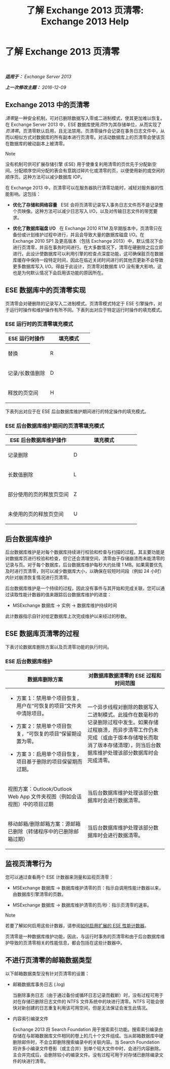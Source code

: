 ﻿---
title: '了解 Exchange 2013 页清零: Exchange 2013 Help'
TOCTitle: 了解 Exchange 2013 页清零
ms:assetid: 0ca7b188-efbc-4c0d-bcfe-5138cffc803c
ms:mtpsurl: https://technet.microsoft.com/zh-cn/library/Gg549096(v=EXCHG.150)
ms:contentKeyID: 61642435
ms.date: 01/11/2018
mtps_version: v=EXCHG.150
ms.translationtype: HT
---

# 了解 Exchange 2013 页清零

 

_**适用于：** Exchange Server 2013_

_**上一次修改主题：** 2016-12-09_

## Exchange 2013 中的页清零

*清零*是一种安全机制，可对已删除数据写入零或二进制模式，使其更加难以恢复。在 Exchange Server 2013 中，ESE 数据库使用*页*作为其存储单位，从而实现了*页清零*。页清零默认启用，且无法禁用。页清零操作会记录在事务日志文件中，从而以相似方式对数据库的所有副本进行页清零。对活动数据库上的页清零会使该页在数据库的被动副本上被清零。

> [!NOTE]  
> 没有机制可供可扩展存储引擎 (ESE) 用于使重复利用清零的页优先于分配新空间。分配顺序空间分配的表会有意跳过碎片化或清零的页，以便使用新的或空闲的顺序页。这种方法可以减少数据库 IOP。


在 Exchange 2013 中，页清零可以在服务器执行清零功能时，减轻对服务器的性能影响。这包括：

  - **优化了存储和网络容量**   ESE 会将页清零记录写入事务日志文件而不是记录整个页映像。这种方法可以减少日志写入 I/O，以及对传输日志文件的带宽要求。

  - **优化了数据库磁盘 I/O**   在 Exchange 2010 RTM 及早期版本中，页清零只在备份或计划维护过程中进行，并且会导致大量的数据库磁盘 I/O。在 Exchange 2010 SP1 及更高版本（包括 Exchange 2013）中，默认情况下会进行页清零，并且在事务时间进行。在大多数情况下，清零在硬删除之后立即进行。此设计使数据库可以利用引擎的检查点深度功能，这可确保脏页在数据库缓存中保持一段特定时间，因此在临近关闭时间进行的其他页更新不会导致更多数据库写入 I/O。得益于此设计，页清零对数据库 I/O 没有重大影响，这也是为何默认情况下会启用该功能的原因所在。

## ESE 数据库中的页清零实现

页清零会对硬删除的记录写入二进制模式。页清零模式特定于 ESE 引擎操作，对于运行时操作和维护操作有所不同。下表列出对应于特定运行时操作的填充模式。

### ESE 运行时的页清零填充模式

<table>
<colgroup>
<col style="width: 50%" />
<col style="width: 50%" />
</colgroup>
<thead>
<tr class="header">
<th>ESE 运行时操作</th>
<th>填充模式</th>
</tr>
</thead>
<tbody>
<tr class="odd">
<td><p>替换</p></td>
<td><p>R</p></td>
</tr>
<tr class="even">
<td><p>记录/长数值删除</p></td>
<td><p>D</p></td>
</tr>
<tr class="odd">
<td><p>释放的页空间</p></td>
<td><p>H</p></td>
</tr>
</tbody>
</table>


下表列出对应于在 ESE 后台数据库维护期间进行的特定操作的填充模式。

### ESE 后台数据库维护期间的页清零填充模式

<table>
<colgroup>
<col style="width: 50%" />
<col style="width: 50%" />
</colgroup>
<thead>
<tr class="header">
<th>ESE 后台数据库维护操作</th>
<th>填充模式</th>
</tr>
</thead>
<tbody>
<tr class="odd">
<td><p>记录删除</p></td>
<td><p>D</p></td>
</tr>
<tr class="even">
<td><p>长数值删除</p></td>
<td><p>L</p></td>
</tr>
<tr class="odd">
<td><p>部分使用的页的释放页空间</p></td>
<td><p>Z</p></td>
</tr>
<tr class="even">
<td><p>未使用的页的释放页空间</p></td>
<td><p>U</p></td>
</tr>
</tbody>
</table>


## 后台数据库维护

后台数据库维护是对每个数据库持续进行校验和检查与扫描的过程。其主要功能是对数据库页进行校验和检查，但它还会清理空间，清零由于存储崩溃而未能清零的记录与页。对于每个数据库，后台数据库维护每秒大约处理 1 MB。如果需要优先及时进行页清零，则可以减少数据库大小，以确保在较短时间段（例如 24 小时）内针对崩溃恢复情况进行页清零。

后台数据库维护是一个持续的过程，因此没有事件与其开始和完成关联。您可以通过读取性能计数器的值来跟踪后台数据库维护的进度：

  - MSExchange 数据库 -\> 实例 -\> 数据库维护持续时间

此计数器指示自针对给定数据库上次完成维护以来经过的秒数。

## ESE 数据库页清零的过程

下表讨论数据库删除方案以及页清零功能的执行时间。

### ESE 后台数据库维护

<table>
<colgroup>
<col style="width: 50%" />
<col style="width: 50%" />
</colgroup>
<thead>
<tr class="header">
<th>数据库删除方案</th>
<th>对数据库数据清零的 ESE 过程和时间范围</th>
</tr>
</thead>
<tbody>
<tr class="odd">
<td><ul>
<li><p>方案 1：禁用单个项目恢复，用户在“可恢复的项目”文件夹中清除项目。</p></li>
<li><p>方案 2：禁用单个项目恢复，“可恢复的项目”保留期设置为零。</p></li>
<li><p>方案 3：启用单个项目恢复，项目基于删除的项目保留期而过期。</p></li>
</ul></td>
<td><p>一个异步线程对删除的数据写入二进制模式。此操作在数毫秒的记录删除过程中发生。如果存储过程崩溃，而异步清零工作仍未完成（或由于版本存储增长而取消了版本存储清理），则当后台数据库维护处理该部分数据库时会完成清零。</p></td>
</tr>
<tr class="even">
<td><p>视图方案：Outlook/Outlook Web App 文件夹视图（例如会话视图）中的项目过期</p></td>
<td><p>当后台数据库维护处理该部分数据库时会进行数据清零。</p></td>
</tr>
<tr class="odd">
<td><p>移动邮箱/删除邮箱方案：源邮箱已删除（转储程序中的已删除邮箱过期）</p></td>
<td><p>当后台数据库维护处理该部分数据库时会进行数据清零。</p></td>
</tr>
</tbody>
</table>


## 监视页清零行为

您可以通过查看两个 ESE 计数器来测量和监视页清零：

  - MSExchange 数据库 -\> 数据库维护清零的页：指示自调用性能计数器以来，由数据库引擎清零的页数。

  - MSExchange 数据库 -\> 数据库维护清零的页/秒：指示页清零的速率。

> [!NOTE]  
> 若要了解如何启用这些计数器，请参阅<a href="https://go.microsoft.com/fwlink/p/?linkid=101194">如何启用扩展的 ESE 性能计数器</a>。


页清零是一种数据库维护功能，因此，与运行时事务的页清零和由于后台数据库维护导致的页清零相关的性能信息，都会包括在这些计数器中。

## 不进行页清零的邮箱数据类型

以下邮箱数据类型没有针对页清零的设置：

  - 邮箱数据库事务日志 (.log)
    
    当删除事务日志（由于通过备份或循环日志记录而截断）时，没有过程可用于对在存储已删除日志文件的 NTFS 文件系统中的块进行清零。NTFS 可能会很快对新创建的日志重复利用该可用空间，但是无法保证会发生此情况。

  - 内容索引编录文件
    
    Exchange 2013 将 Search Foundation 用于搜索索引功能。搜索索引编录由存储在与邮箱数据库文件相同的卷上的几十个文件组成。当从邮箱数据库中硬删除邮件时，不会立即删除搜索编录中的关联内容。当 Search Foundation 将许多小编录文件卷影（或主合并）到单个较大文件中时，会进行内容删除。主合并完成后，会删除较小的编录文件。没有过程可用于对存储已删除编录文件的块进行清零。

